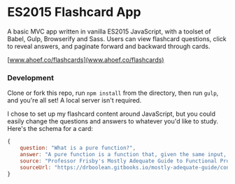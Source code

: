 # ES2015 Flashcard App

A basic MVC app written in vanilla ES2015 JavaScript, with a toolset of Babel, Gulp, Browserify and Sass. Users can view flashcard questions, click to reveal answers, and paginate forward and backward through cards.

[www.ahoef.co/flashcards](www.ahoef.co/flashcards)


### Development 

Clone or fork this repo, run `npm install` from the directory, then run `gulp`, and you're all set! A local server isn't required. 

I chose to set up my flashcard content around JavaScript, but you could easily change the questions and answers to whatever you'd like to study. Here's the schema for a card:

```javascript
{
	question: "What is a pure function?",
	answer: "A pure function is a function that, given the same input, will always return the same output and does not have any observable side effect.",
	source: "Professor Frisby's Mostly Adequate Guide to Functional Programming",
	sourceUrl: "https://drboolean.gitbooks.io/mostly-adequate-guide/content/ch3.html"
}
```


